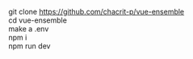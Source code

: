 git clone https://github.com/chacrit-p/vue-ensemble <br/>
cd vue-ensemble <br/>
make a .env <br/>
npm i <br/>
npm run dev <br/>

